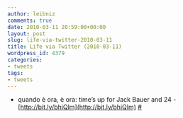 ```yaml
---
author: leibniz
comments: true
date: 2010-03-11 20:59:00+00:00
layout: post
slug: life-via-twitter-2010-03-11
title: Life via Twitter (2010-03-11)
wordpress_id: 4379
categories:
- tweets
tags:
- tweets
---
```



	
  * quando è ora, è ora: time’s up for Jack Bauer and 24 - [http://bit.ly/bhiQlm](http://bit.ly/bhiQlm) [#](http://twitter.com/leibniz/statuses/10310550646)


